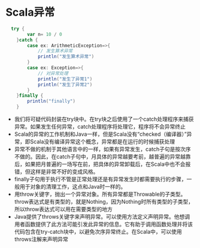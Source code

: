 # Scala异常

```scala
  try {
        var n= 10 / 0
    }catch {
        case ex: ArithmeticException=>{
            // 发生算术异常
            println("发生算术异常")
        }
        case ex: Exception=>{
            // 对异常处理
            println("发生了异常1")
            println("发生了异常2")
        }
    }finally {
        println("finally")
    }
```

* 我们将可疑代码封装在try块中。在try块之后使用了一个catch处理程序来捕获异常。如果发生任何异常，catch处理程序将处理它，程序将不会异常终止
* Scala的异常的工作机制和Java一样，但是Scala没有“checked（编译器）”异常，即Scala没有编译异常这个概念，异常都是在运行的时候捕获处理
* 异常不做的机制于其他语言中的一样，如果有异常发生，catch子句是按次序不做的。因此，在catch子句中，月具体的异常越要考前，越普遍的异常越靠后，如果把月普遍的一场写在前，把具体的异常卸载后，在Scala中也不会报错，但这样是非常不好的变成风格。
* finally子句用于执行不管是正常处理还是有异常发生时都需要执行的步骤，一般用于对象的清理工作，这点和Java时一样的。
* 用throw关键字，抛出一个异常对象。所有异常都是Throwable的子类型。throw表达式是有类型的，就是Nothing，因为Nothing时所有类型的子类型，所以throw表达式可以用在需要类型的地方
* Java提供了throws关键字来声明异常。可以使用方法定义声明异常。他想调用者函数提供了此方法可能引发此异常的信息。它有助于调用函数处理并将该代码包含在try-catch块中，以避免次序异常终止。在Scala中，可以使用throws注解来声明异常